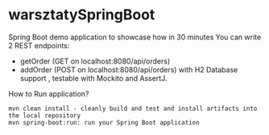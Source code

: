 # warsztatySpringBoot

Spring Boot demo application to showcase how in 30 minutes You can write 2 REST endpoints:
- getOrder (GET  on localhost:8080/api/orders)
- addOrder (POST on localhost:8080/api/orders)
with H2 Database support , testable with Mockito and AssertJ.

How to Run application?

	mvn clean install - cleanly build and test and install artifacts into the local repository
	mvn spring-boot:run: run your Spring Boot application 
